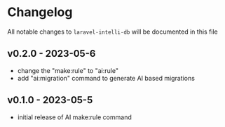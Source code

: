# Changelog

All notable changes to `laravel-intelli-db` will be documented in this file

## v0.2.0 - 2023-05-6

- change the "make:rule" to "ai:rule"
- add "ai:migration" command to generate AI based migrations

## v0.1.0 - 2023-05-5

- initial release of AI make:rule command